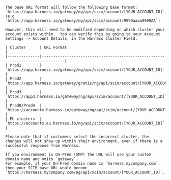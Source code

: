     The base URL format will follow the following base format:
    `https://app.harness.io/gateway/ng/api/scim/account/[YOUR_ACCOUNT_ID]`, (e.g `https://app.harness.io/gateway/ng/api/scim/account/9999aaaa9999AA`)

    However, this will need to be modified depending on which cluster your account exists within.  You can verify this by going to your Account Settings -> Account Details, in the Harness Cluster Field.

    | Cluster      | URL Format                                                                     |
    |--------------|--------------------------------------------------------------------------------|
    | Prod1        | `https://app.harness.io/gateway/ng/api/scim/account/[YOUR_ACCOUNT_ID]`         |
    | Prod2        | `https://app.harness.io/gateway/gratis/ng/api/scim/account/[YOUR_ACCOUNT_ID]`  |
    | Prod3        | `https://app3.harness.io/gateway/ng/api/scim/account/[YOUR_ACCOUNT_ID]`        |
    | Prod0/Prod4  | `https://accounts.harness.io/gateway/ng/api/scim/account/[YOUR_ACCOUNT_ID]`    |
    | EU clusters  | `https://accounts.eu.harness.io/ng/api/scim/account/[YOUR_ACCOUNT_ID]`         |

    Please note that if customers select the incorrect cluster, the changes will not show up within their environment, even if there is a successful response from Harness.  

    If you environment is On-Prem (SMP) the URL will use your custom domain name and omits `gateway`. 
    For example, if your On-Prem domain name is `harness.mycompany.com`, then your SCIM base URL would become `https://harness.mycompany.com/ng/api/scim/account/[YOUR_ACCOUNT_ID]`.